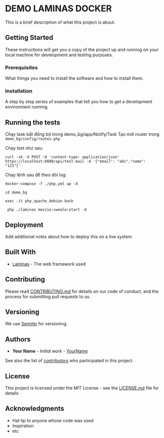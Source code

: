 # DEMO LAMINAS DOCKER

This is a brief description of what this project is about.

## Getting Started

These instructions will get you a copy of the project up and running on your local machine for development and testing purposes.

### Prerequisites

What things you need to install the software and how to install them.

### Installation

A step by step series of examples that tell you how to get a development environment running.

## Running the tests
Chạy task bất đồng bộ trong demo_bg/app/Notify/Task 
Tạo mới router trong `demo_bg/config/routes.php`

Chạy test như sau:

`curl -sk -X POST -H 'content-type: application/json' https://localhost:8080/api/test-mail -d '{"email": "abc","name": "123"}'`

Chạy lệnh sau để theo dõi log:

`docker-compose -f ./php.yml up -d`

`cd demo_bg`

`exec -it php_apache_debian bash`

` php ./laminas mezzio:swoole:start -d`
## Deployment

Add additional notes about how to deploy this on a live system.

## Built With

* [Laminas](https://getlaminas.org/) - The web framework used

## Contributing

Please read [CONTRIBUTING.md](CONTRIBUTING.md) for details on our code of conduct, and the process for submitting pull requests to us.

## Versioning

We use [SemVer](http://semver.org/) for versioning.

## Authors

* **Your Name** - *Initial work* - [YourName](https://github.com/yourname)

See also the list of [contributors](https://github.com/yourname/yourproject/contributors) who participated in this project.

## License

This project is licensed under the MIT License - see the [LICENSE.md](LICENSE.md) file for details

## Acknowledgments

* Hat tip to anyone whose code was used
* Inspiration
* etc